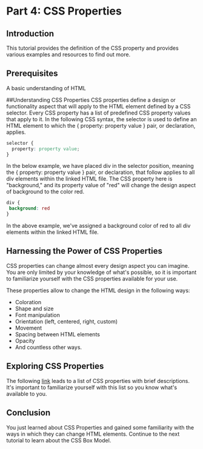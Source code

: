 # Part 4: CSS Properties

## Introduction
This tutorial provides the definition of the CSS property and provides various examples and resources to find out more.

## Prerequisites
A basic understanding of HTML

##Understanding CSS Properties
CSS properties define a design or functionality aspect that will apply to the HTML element defined by a CSS selector. Every CSS property has a list of predefined CSS property values that apply to it. In the following CSS syntax, the selector is used to define an HTML element to which the { property: property value } pair, or declaration, applies.  

```css
selector {
  property: property value;
}
```
In the below example, we have placed div in the selector position, meaning the { property: property value } pair, or declaration, that follow applies to all div elements within the linked HTML file. The CSS property here is "background," and its property value of "red" will change the design aspect of background to the color red. 

```css
div {
 background: red
}
```

In the above example, we've assigned a background color of red to all div elements within the linked HTML file. 

## Harnessing the Power of CSS Properties
CSS properties can change almost every design aspect you can imagine. You are only limited by your knowledge of what's possible, so it is important to familiarize yourself with the CSS properties available for your use.

These properties allow to change the HTML design in the following ways:
- Coloration
- Shape and size
- Font manipulation
- Orientation (left, centered, right, custom)
- Movement
- Spacing between HTML elements
- Opacity
- And countless other ways.

## Exploring CSS Properties

The following [link](https://www.w3schools.com/cssref/) leads to a list of CSS properties with brief descriptions. It's important to familiarize yourself with this list so you know what's available to you.

## Conclusion
You just learned about CSS Properties and gained some familiarity with the ways in which they can change HTML elements. Continue to the next tutorial to learn about the CSS Box Model.
